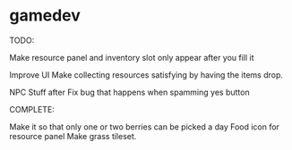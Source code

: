 # gamedev

TODO:

Make resource panel and inventory slot only appear after you fill it

Improve UI
Make collecting resources satisfying by having the items drop.

NPC Stuff after
Fix bug that happens when spamming yes button

COMPLETE:

Make it so that only one or two berries can be picked a day 
Food icon for resource panel
Make grass tileset.